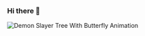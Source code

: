 ### Hi there 👋

![Demon Slayer Tree With Butterfly Animation](https://d.wattpad.com/story_parts/870869495/images/160831146532284b249091090627.gif)

<!--
**jasleenv/jasleenv** is a ✨ _special_ ✨ repository because its `README.md` (this file) appears on your GitHub profile.

Here are some ideas to get you started:

- 🔭 I’m currently working on ...
- 🌱 I’m currently learning ...
- 👯 I’m looking to collaborate on ...
- 🤔 I’m looking for help with ...
- 💬 Ask me about ...
- 📫 How to reach me: ...
- 😄 Pronouns: ...
- ⚡ Fun fact: ...
-->
